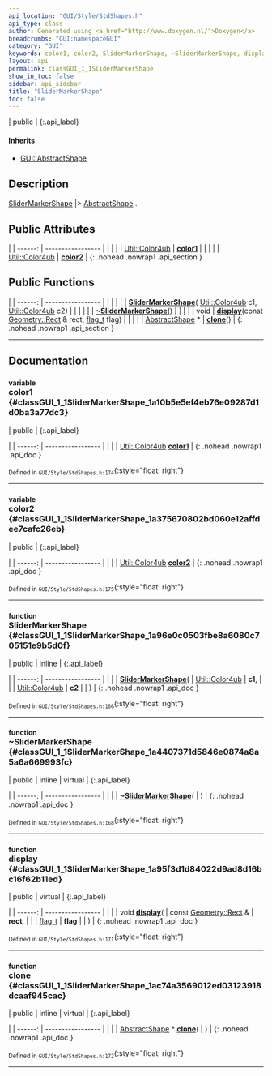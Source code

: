 ```yaml
---
api_location: "GUI/Style/StdShapes.h"
api_type: class
author: Generated using <a href="http://www.doxygen.nl/">Doxygen</a>
breadcrumbs: "GUI:namespaceGUI"
category: "GUI"
keywords: color1, color2, SliderMarkerShape, ~SliderMarkerShape, display, clone
layout: api
permalink: classGUI_1_1SliderMarkerShape
show_in_toc: false
sidebar: api_sidebar
title: "SliderMarkerShape"
toc: false
---
```


| public |
{:.api_label}

#### Inherits

* [GUI::AbstractShape](classGUI_1_1AbstractShape)


## Description

[SliderMarkerShape](classGUI_1_1SliderMarkerShape) |> [AbstractShape](classGUI_1_1AbstractShape) .



## Public Attributes

|
| ------: | ----------------- |
|  | |
| [Util::Color4ub](classUtil_1_1Color4ub) | **[color1](#classGUI_1_1SliderMarkerShape_1a10b5e5ef4eb76e09287d1d0ba3a77dc3)**  |
|  | |
| [Util::Color4ub](classUtil_1_1Color4ub) | **[color2](#classGUI_1_1SliderMarkerShape_1a375670802bd060e12affdee7cafc26eb)**  |
{: .nohead .nowrap1 .api_section }


## Public Functions

|
| ------: | ----------------- |
|  | |
|  | **[SliderMarkerShape](#classGUI_1_1SliderMarkerShape_1a96e0c0503fbe8a6080c705151e9b5d0f)**( [Util::Color4ub](classUtil_1_1Color4ub)  c1,  [Util::Color4ub](classUtil_1_1Color4ub)  c2) |
|  | |
|  | **[~SliderMarkerShape](#classGUI_1_1SliderMarkerShape_1a4407371d5846e0874a8a5a6a669993fc)**() |
|  | |
| void | **[display](#classGUI_1_1SliderMarkerShape_1a95f3d1d84022d9ad8d16bc16f62b11ed)**(const [Geometry::Rect](namespaceGeometry#namespaceGeometry_1acedeea2f6bddd99f077df6f73901a875) & rect,  [flag_t](classGUI_1_1AbstractShape#classGUI_1_1AbstractShape_1a30ae7217ac48efbb16cf6053706fead5)  flag) |
|  | |
| [AbstractShape](classGUI_1_1AbstractShape) * | **[clone](#classGUI_1_1SliderMarkerShape_1ac74a3569012ed03123918dcaaf945cac)**() |
{: .nohead .nowrap1 .api_section }


-------------------------------------------------------------------

## Documentation

### <small>variable</small><br/> color1 {#classGUI_1_1SliderMarkerShape_1a10b5e5ef4eb76e09287d1d0ba3a77dc3}

| public |
{:.api_label}

|
| ------: | ----------------- |
|  |
| [Util::Color4ub](classUtil_1_1Color4ub) **[color1](#classGUI_1_1SliderMarkerShape_1a10b5e5ef4eb76e09287d1d0ba3a77dc3)**  |
{: .nohead .nowrap1 .api_doc }





<sub>Defined in `GUI/Style/StdShapes.h:174`</sub>{:style="float: right"}

-------------------------------------------------------------------

### <small>variable</small><br/> color2 {#classGUI_1_1SliderMarkerShape_1a375670802bd060e12affdee7cafc26eb}

| public |
{:.api_label}

|
| ------: | ----------------- |
|  |
| [Util::Color4ub](classUtil_1_1Color4ub) **[color2](#classGUI_1_1SliderMarkerShape_1a375670802bd060e12affdee7cafc26eb)**  |
{: .nohead .nowrap1 .api_doc }





<sub>Defined in `GUI/Style/StdShapes.h:175`</sub>{:style="float: right"}

-------------------------------------------------------------------

### <small>function</small><br/> SliderMarkerShape {#classGUI_1_1SliderMarkerShape_1a96e0c0503fbe8a6080c705151e9b5d0f}

| public | inline |
{:.api_label}

|
| ------: | ----------------- |
|  |
|  **[SliderMarkerShape](#classGUI_1_1SliderMarkerShape_1a96e0c0503fbe8a6080c705151e9b5d0f)**( |  [Util::Color4ub](classUtil_1_1Color4ub)  | **c1**, |
| |  [Util::Color4ub](classUtil_1_1Color4ub)  | **c2** |
|   ) |
{: .nohead .nowrap1 .api_doc }





<sub>Defined in `GUI/Style/StdShapes.h:166`</sub>{:style="float: right"}

-------------------------------------------------------------------

### <small>function</small><br/> ~SliderMarkerShape {#classGUI_1_1SliderMarkerShape_1a4407371d5846e0874a8a5a6a669993fc}

| public | inline | virtual |
{:.api_label}

|
| ------: | ----------------- |
|  |
|  **[~SliderMarkerShape](#classGUI_1_1SliderMarkerShape_1a4407371d5846e0874a8a5a6a669993fc)**( |  ) |
{: .nohead .nowrap1 .api_doc }





<sub>Defined in `GUI/Style/StdShapes.h:168`</sub>{:style="float: right"}

-------------------------------------------------------------------

### <small>function</small><br/> display {#classGUI_1_1SliderMarkerShape_1a95f3d1d84022d9ad8d16bc16f62b11ed}

| public | virtual |
{:.api_label}

|
| ------: | ----------------- |
|  |
| void **[display](#classGUI_1_1SliderMarkerShape_1a95f3d1d84022d9ad8d16bc16f62b11ed)**( | const [Geometry::Rect](namespaceGeometry#namespaceGeometry_1acedeea2f6bddd99f077df6f73901a875) & | **rect**, |
| |  [flag_t](classGUI_1_1AbstractShape#classGUI_1_1AbstractShape_1a30ae7217ac48efbb16cf6053706fead5)  | **flag** |
|   ) |
{: .nohead .nowrap1 .api_doc }





<sub>Defined in `GUI/Style/StdShapes.h:171`</sub>{:style="float: right"}

-------------------------------------------------------------------

### <small>function</small><br/> clone {#classGUI_1_1SliderMarkerShape_1ac74a3569012ed03123918dcaaf945cac}

| public | inline | virtual |
{:.api_label}

|
| ------: | ----------------- |
|  |
| [AbstractShape](classGUI_1_1AbstractShape) * **[clone](#classGUI_1_1SliderMarkerShape_1ac74a3569012ed03123918dcaaf945cac)**( |  ) |
{: .nohead .nowrap1 .api_doc }





<sub>Defined in `GUI/Style/StdShapes.h:172`</sub>{:style="float: right"}

-------------------------------------------------------------------

